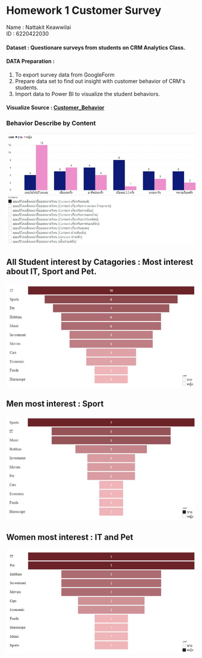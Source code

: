 #   Homework 1 Customer Survey 
Name : Nattakit Keawwilai        
ID : 6220422030
#### Dataset : Questionare surveys from students on CRM Analytics Class.
#### DATA Preparation : 
 1) To export survey data from GoogleForm 
 2) Prepare data set to find out insight with customer behavior of CRM's students.
 3) Import data to Power BI to visualize the student behaviors.

#### Visualize Source : [Customer_Behavior](https://github.com/NKSnack/BADS-7105/edit/main/Homework%2001/Customer_Behaviors.pbix)

### Behavior Describe  by Content
![Screenshot](content.JPG)


## All Student interest by Catagories : Most interest about IT, Sport and Pet.
![Screenshot](overall.JPG)

## Men most interest : Sport
![Screenshot](male.JPG)

## Women most interest : IT and Pet
![Screenshot](female.JPG)

